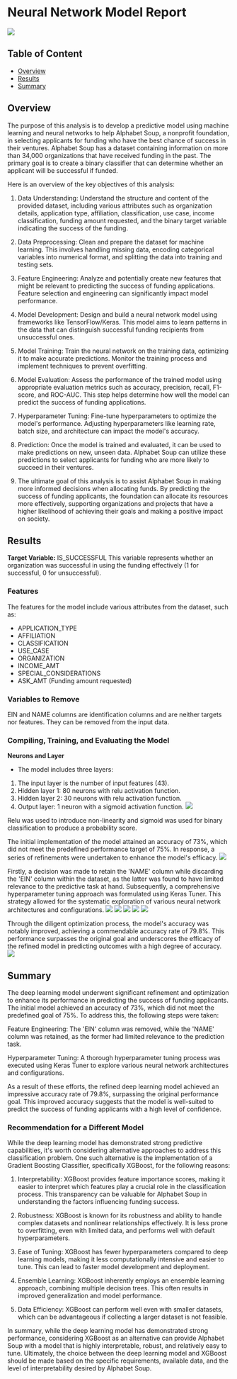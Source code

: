 # Neural Network Model Report

![](image/nn.jpg)

## Table of Content

- [Overview](#overview)
- [Results](#results)
- [Summary](#summary)

## Overview

The purpose of this analysis is to develop a predictive model using machine learning and neural networks to help Alphabet Soup, a nonprofit foundation, in selecting applicants for funding who have the best chance of success in their ventures. Alphabet Soup has a dataset containing information on more than 34,000 organizations that have received funding in the past. The primary goal is to create a binary classifier that can determine whether an applicant will be successful if funded.

Here is an overview of the key objectives of this analysis:

1. Data Understanding: Understand the structure and content of the provided dataset, including various attributes such as organization details, application type, affiliation, classification, use case, income classification, funding amount requested, and the binary target variable indicating the success of the funding.

2. Data Preprocessing: Clean and prepare the dataset for machine learning. This involves handling missing data, encoding categorical     variables into numerical format, and splitting the data into training and testing sets.

3. Feature Engineering: Analyze and potentially create new features that might be relevant to predicting the success of funding applications. Feature selection and engineering can significantly impact model performance.

4. Model Development: Design and build a neural network model using frameworks like TensorFlow/Keras. This model aims to learn patterns in the data that can distinguish successful funding recipients from unsuccessful ones.

5. Model Training: Train the neural network on the training data, optimizing it to make accurate predictions. Monitor the training process and implement techniques to prevent overfitting.

6. Model Evaluation: Assess the performance of the trained model using appropriate evaluation metrics such as accuracy, precision, recall, F1-score, and ROC-AUC. This step helps determine how well the model can predict the success of funding applications.

7. Hyperparameter Tuning: Fine-tune hyperparameters to optimize the model's performance. Adjusting hyperparameters like learning rate, batch size, and architecture can impact the model's accuracy.

8. Prediction: Once the model is trained and evaluated, it can be used to make predictions on new, unseen data. Alphabet Soup can utilize these predictions to select applicants for funding who are more likely to succeed in their ventures.

9. The ultimate goal of this analysis is to assist Alphabet Soup in making more informed decisions when allocating funds. By predicting the success of funding applicants, the foundation can allocate its resources more effectively, supporting organizations and projects that have a higher likelihood of achieving their goals and making a positive impact on society.

## Results

**Target Variable:** IS_SUCCESSFUL
This variable represents whether an organization was successful in using the funding effectively (1 for successful, 0 for unsuccessful).

### Features
The features for the model include various attributes from the dataset, such as:
- APPLICATION_TYPE
- AFFILIATION
- CLASSIFICATION
- USE_CASE
- ORGANIZATION
- INCOME_AMT
- SPECIAL_CONSIDERATIONS
- ASK_AMT (Funding amount requested)

### Variables to Remove
EIN and NAME columns are identification columns and are neither targets nor features. They can be removed from the input data.

### Compiling, Training, and Evaluating the Model

**Neurons and Layer**
- The model includes three layers:
1. The input layer is the number of input features (43).
2. Hidden layer 1: 80 neurons with relu activation function.
3. Hidden layer 2: 30 neurons with relu activation function.
4. Output layer: 1 neuron with a sigmoid activation function.
![](image/starter_network.png)

Relu was used to introduce non-linearity and sigmoid was used for binary classification to produce a probability score. 

The initial implementation of the model attained an accuracy of 73%, which did not meet the predefined performance target of 75%. In response, a series of refinements were undertaken to enhance the model's efficacy.
![](image/starter_acc.png)

Firstly, a decision was made to retain the 'NAME' column while discarding the 'EIN' column within the dataset, as the latter was found to have limited relevance to the predictive task at hand. Subsequently, a comprehensive hyperparameter tuning approach was formulated using Keras Tuner. This strategy allowed for the systematic exploration of various neural network architectures and configurations.
![](image/hp_code.png)
![](image/hp.png)
![](image/best.png)
![](image/top_3_hp.png)
![](image/top_3.png)

Through the diligent optimization process, the model's accuracy was notably improved, achieving a commendable accuracy rate of 79.8%. This performance surpasses the original goal and underscores the efficacy of the refined model in predicting outcomes with a high degree of accuracy.
![](image/acc.png)

## Summary

The deep learning model underwent significant refinement and optimization to enhance its performance in predicting the success of funding applicants. The initial model achieved an accuracy of 73%, which did not meet the predefined goal of 75%. To address this, the following steps were taken:

Feature Engineering: The 'EIN' column was removed, while the 'NAME' column was retained, as the former had limited relevance to the prediction task.

Hyperparameter Tuning: A thorough hyperparameter tuning process was executed using Keras Tuner to explore various neural network architectures and configurations.

As a result of these efforts, the refined deep learning model achieved an impressive accuracy rate of 79.8%, surpassing the original performance goal. This improved accuracy suggests that the model is well-suited to predict the success of funding applicants with a high level of confidence.

### Recommendation for a Different Model

While the deep learning model has demonstrated strong predictive capabilities, it's worth considering alternative approaches to address this classification problem. One such alternative is the implementation of a Gradient Boosting Classifier, specifically XGBoost, for the following reasons:

1. Interpretability: XGBoost provides feature importance scores, making it easier to interpret which features play a crucial role in the classification process. This transparency can be valuable for Alphabet Soup in understanding the factors influencing funding success.

2. Robustness: XGBoost is known for its robustness and ability to handle complex datasets and nonlinear relationships effectively. It is less prone to overfitting, even with limited data, and performs well with default hyperparameters.

3. Ease of Tuning: XGBoost has fewer hyperparameters compared to deep learning models, making it less computationally intensive and easier to tune. This can lead to faster model development and deployment.

4. Ensemble Learning: XGBoost inherently employs an ensemble learning approach, combining multiple decision trees. This often results in improved generalization and model performance.

5. Data Efficiency: XGBoost can perform well even with smaller datasets, which can be advantageous if collecting a larger dataset is not feasible.

In summary, while the deep learning model has demonstrated strong performance, considering XGBoost as an alternative can provide Alphabet Soup with a model that is highly interpretable, robust, and relatively easy to tune. Ultimately, the choice between the deep learning model and XGBoost should be made based on the specific requirements, available data, and the level of interpretability desired by Alphabet Soup.

